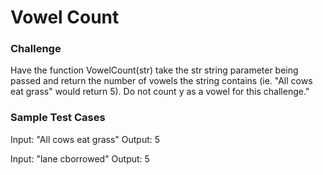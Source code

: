 # Vowel Count

### Challenge

Have the function VowelCount(str) take the str string parameter being passed and return the number of vowels the string contains (ie. "All cows eat grass" would return 5). Do not count y as a vowel for this challenge."

### Sample Test Cases

Input: "All cows eat grass"
Output: 5

Input: "lane cborrowed"
Output: 5
